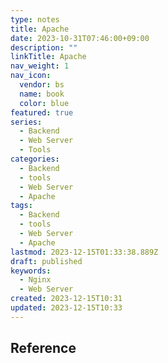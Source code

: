 ```yaml
---
type: notes
title: Apache
date: 2023-10-31T07:46:00+09:00
description: ""
linkTitle: Apache
nav_weight: 1
nav_icon:
  vendor: bs
  name: book
  color: blue
featured: true
series:
  - Backend
  - Web Server
  - Tools
categories:
  - Backend
  - tools
  - Web Server
  - Apache
tags:
  - Backend
  - tools
  - Web Server
  - Apache
lastmod: 2023-12-15T01:33:38.889Z
draft: published
keywords:
  - Nginx
  - Web Server
created: 2023-12-15T10:31
updated: 2023-12-15T10:33
---
```


## Reference

